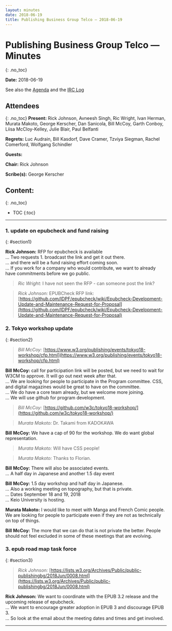 ```yaml
---
layout: minutes
date: 2018-06-19
title: Publishing Business Group Telco — 2018-06-19
---
```


# Publishing Business Group Telco — Minutes
{: .no_toc}



**Date:** 2018-06-19

See also the [Agenda](https://lists.w3.org/Archives/Public/public-publishingbg/2018Jun/0012.html) and the [IRC Log](https://www.w3.org/2018/06/19-pbg-irc.txt)

## Attendees
{: .no_toc}
**Present:** Rick Johnson, Avneesh Singh, Ric Wright, Ivan Herman, Murata Makoto, George Kerscher, Dan Sanicola, Bill McCoy, Garth Conboy, Liisa McCloy-Kelley, Julie Blair, Paul Belfanti

**Regrets:** Luc Audrain, Bill Kasdorf, Dave Cramer, Tzviya Siegman, Rachel Comerford, Wolfgang Schindler

**Guests:** 

**Chair:** Rick Johnson

**Scribe(s):** George Kerscher

## Content:
{: .no_toc}

* TOC
{:toc}
---


### 1. update on epubcheck and fund raising
{: #section1}

**Rick Johnson:** RFP for epubcheck is available  
… Two requests 1. broadcast the link and get it out there.  
… and there will be a fund raising effort coming soon.  
… If you work for a company who would contribute, we want to already have commitments before we go public.  

> *Ric Wright:* I have not seen the RFP - can someone post the link?

> *Rick Johnson:* EPUBCheck RFP link:  [https://github.com/IDPF/epubcheck/wiki/Epubcheck-Development-Update-and-Maintenance-Request-for-Proposal](https://github.com/IDPF/epubcheck/wiki/Epubcheck-Development-Update-and-Maintenance-Request-for-Proposal)

### 2. Tokyo workshop update
{: #section2}

> *Bill McCoy:* [https://www.w3.org/publishing/events/tokyo18-workshop/cfp.html](https://www.w3.org/publishing/events/tokyo18-workshop/cfp.html)

**Bill McCoy:** call for participation link will be posted, but we need to wait for W3CM to approve. It will go out next week after that.  
… We are looking for people to participate in the Program committee. CSS, and digital magazines would be great to have on the committee.  
… We do have a core team already, but we welcome more joining.  
… We will use github for program development.  

> *Bill McCoy:* [https://github.com/w3c/tokyo18-workshop/](https://github.com/w3c/tokyo18-workshop/)

> *Murata Makoto:* Dr. Takami from KADOKAWA

**Bill McCoy:** We have a cap of 90 for the workshop. We do want global representation.  

> *Murata Makoto:* Will have CSS people!

> *Murata Makoto:* Thanks to Florian.

**Bill McCoy:** There will also be associated events.  
… A half day in Japanese and another 1.5 day event  

**Bill McCoy:** 1.5 day workshop and half day in Japanese.  
… Also a working meeting on topography, but that is private.  
… Dates September 18 and 19, 2018  
… Keio University is hosting.  

**Murata Makoto:** I would like to meet with Manga and French Comic people. We are looking for people to participate even if they are not as technically on top of things.  

**Bill McCoy:** The more that we can do that is not private the better. People should not feel excluded in some of these meetings that are evolving.  

### 3. epub road map task force
{: #section3}

> *Rick Johnson:* [https://lists.w3.org/Archives/Public/public-publishingbg/2018Jun/0008.html](https://lists.w3.org/Archives/Public/public-publishingbg/2018Jun/0008.html)

**Rick Johnson:** We want to coordinate with the EPUB 3.2 release and the upcoming release of epubcheck.  
… We want to encourage greater adoption in EPUB 3 and discourage EPUB 3.  
… So look at the email about the meeting dates and times and get involved.  

---
